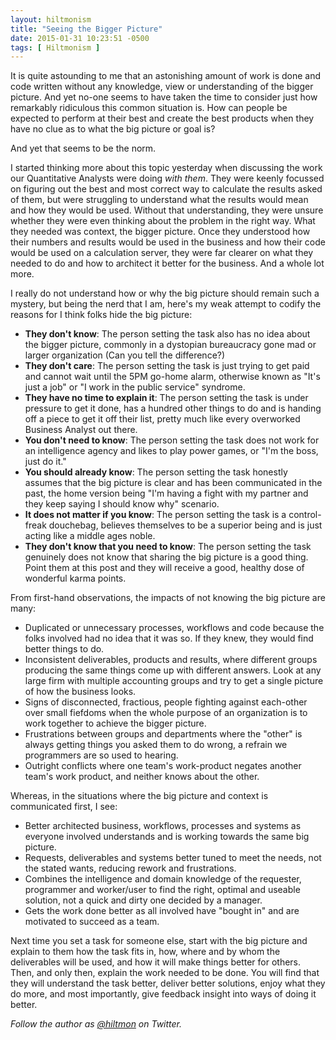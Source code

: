 ```yaml
---
layout: hiltmonism
title: "Seeing the Bigger Picture"
date: 2015-01-31 10:23:51 -0500
tags: [ Hiltmonism ]
---
```


It is quite astounding to me that an astonishing amount of work is done and code written without any knowledge, view or understanding of the bigger picture. And yet no-one seems to have taken the time to consider just how remarkably ridiculous this common situation is. How can people be expected to perform at their best and create the best products when they have no clue as to what the big picture or goal is?

And yet that seems to be the norm.

I started thinking more about this topic yesterday when discussing the work our Quantitative Analysts were doing *with them*. They were keenly focussed on figuring out the best and most correct way to calculate the results asked of them, but were struggling to understand what the results would mean and how they would be used. Without that understanding, they were unsure whether they were even thinking about the problem in the right way. What they needed was context, the bigger picture. Once they understood how their numbers and results would be used in the business and how their code would be used on a calculation server, they were far clearer on what they needed to do and how to architect it better for the business. And a whole lot more.

I really do not understand how or why the big picture should remain such a mystery, but being the nerd that I am, here's my weak attempt to codify the reasons for I think folks hide the big picture:

* **They don't know**: The person setting the task also has no idea about the bigger picture, commonly in a dystopian bureaucracy gone mad or larger organization (Can you tell the difference?)
* **They don't care**: The person setting the task is just trying to get paid and cannot wait until the 5PM go-home alarm, otherwise known as "It's just a job" or "I work in the public service" syndrome.
* **They have no time to explain it**: The person setting the task is under pressure to get it done, has a hundred other things to do and is handing off a piece to get it off their list, pretty much like every overworked Business Analyst out there.
* **You don't need to know**: The person setting the task does not work for an intelligence agency and likes to play power games, or "I'm the boss, just do it."
* **You should already know**: The person setting the task honestly assumes that the big picture is clear and has been communicated in the past, the home version being "I'm having a fight with my partner and they keep saying I should know why" scenario.
* **It does not matter if you know**: The person setting the task is a control-freak douchebag, believes themselves to be a superior being and is just acting like a middle ages noble.
* **They don't know that you need to know**: The person setting the task genuinely does not know that sharing the big picture is a good thing. Point them at this post and they will receive a good, healthy dose of wonderful karma points.

From first-hand observations, the impacts of not knowing the big picture are many:

* Duplicated or unnecessary processes, workflows and code because the folks involved had no idea that it was so. If they knew, they would find better things to do.
* Inconsistent deliverables, products  and results, where different groups producing the same things come up with different answers. Look at any large firm with multiple accounting groups and try to get a single picture of how the business looks.
* Signs of disconnected, fractious, people fighting against each-other over small fiefdoms when the whole purpose of an organization is to work together to achieve the bigger picture.
* Frustrations between groups and departments where the "other" is always getting things you asked them to do wrong, a refrain we programmers are so used to hearing.
* Outright conflicts where one team's work-product negates another team's work product, and neither knows about the other.

Whereas, in the situations where the big picture and context is communicated first, I see:

* Better architected business, workflows, processes and systems as everyone involved understands and is working towards the same big picture.
* Requests, deliverables and systems better tuned to meet the needs, not the stated wants, reducing rework and frustrations.
* Combines the intelligence and domain knowledge of the requester, programmer and worker/user to find the right, optimal and useable solution, not a quick and dirty one decided by a manager.
* Gets the work done better as all involved have "bought in" and are motivated to succeed as a team.

Next time you set a task for someone else, start with the big picture and explain to them how the task fits in, how, where and by whom the deliverables will be used, and how it will make things better for others. Then, and only then, explain the work needed to be done. You will find that they will understand the task better, deliver better solutions, enjoy what they do more, and most importantly, give feedback insight into ways of doing it better.

*Follow the author as [@hiltmon](https://twitter.com/hiltmon) on Twitter.*
